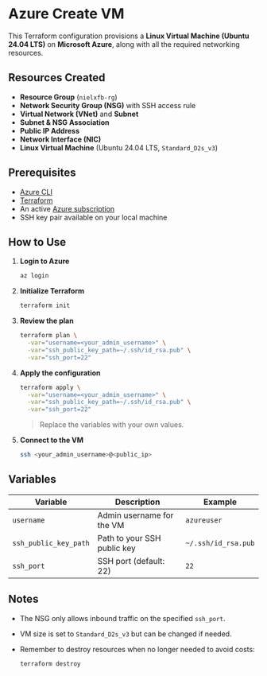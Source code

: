 # Azure Create VM

This Terraform configuration provisions a **Linux Virtual Machine (Ubuntu 24.04 LTS)** on **Microsoft Azure**, along with all the required networking resources.

## Resources Created

* **Resource Group** (`nielxfb-rg`)
* **Network Security Group (NSG)** with SSH access rule
* **Virtual Network (VNet)** and **Subnet**
* **Subnet & NSG Association**
* **Public IP Address**
* **Network Interface (NIC)**
* **Linux Virtual Machine** (Ubuntu 24.04 LTS, `Standard_D2s_v3`)

## Prerequisites

* [Azure CLI](https://learn.microsoft.com/en-us/cli/azure/install-azure-cli)
* [Terraform](https://developer.hashicorp.com/terraform/downloads)
* An active [Azure subscription](https://azure.microsoft.com/free/)
* SSH key pair available on your local machine

## How to Use

1. **Login to Azure**

   ```bash
   az login
   ```

2. **Initialize Terraform**

   ```bash
   terraform init
   ```

3. **Review the plan**

   ```bash
   terraform plan \
     -var="username=<your_admin_username>" \
     -var="ssh_public_key_path=~/.ssh/id_rsa.pub" \
     -var="ssh_port=22"
   ```

4. **Apply the configuration**

   ```bash
   terraform apply \
     -var="username=<your_admin_username>" \
     -var="ssh_public_key_path=~/.ssh/id_rsa.pub" \
     -var="ssh_port=22"
   ```

   > Replace the variables with your own values.

5. **Connect to the VM**

   ```bash
   ssh <your_admin_username>@<public_ip>
   ```

## Variables

| Variable              | Description                 | Example             |
| --------------------- | --------------------------- | ------------------- |
| `username`            | Admin username for the VM   | `azureuser`         |
| `ssh_public_key_path` | Path to your SSH public key | `~/.ssh/id_rsa.pub` |
| `ssh_port`            | SSH port (default: 22)      | `22`                |

## Notes

* The NSG only allows inbound traffic on the specified `ssh_port`.
* VM size is set to `Standard_D2s_v3` but can be changed if needed.
* Remember to destroy resources when no longer needed to avoid costs:

  ```bash
  terraform destroy
  ```

